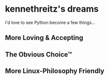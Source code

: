 # kennethreitz's dreams

I'd love to see Python become a few things...

## More Loving & Accepting

## The Obvious Choice™

## More Linux-Philosophy Friendly
